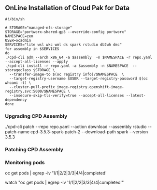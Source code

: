 ## OnLine Installation of Cloud Pak for Data


```
#!/bin/sh

# STORAGE="managed-nfs-storage"
STORAGE="portworx-shared-gp3 --override-config portworx"
NAMESPACE=zen
USER=ocadmin
SERVICES="lite wsl wkc wml ds spark rstudio db2wh dmc"
for assembly in $SERVICES
do
./cpd-cli adm --arch x86_64 -a $assembly  -n $NAMESPACE -r repo.yaml  --accept-all-licenses --apply
./cpd-cli install -r repo.yaml -a $assembly -n $NAMESPACE  --storageclass $STORAGE \
  --transfer-image-to $(oc registry info)/$NAMESPACE  \
  --target-registry-username $USER --target-registry-password $(oc whoami -t) \
  --cluster-pull-prefix image-registry.openshift-image-registry.svc:5000/$NAMESPACE \
  --insecure-skip-tls-verify=true --accept-all-licenses --latest-dependency
done
```

### Upgrading CPD Assembly
./cpd-cli patch --repo repo.yaml --action download --assembly rstudio --patch-name cpd-3.5.3-spark-patch-2  --download-path spark --version 3.5.3


### Patching CPD Assembly


### Monitoring pods 

oc get pods | egrep -iv '1/1|2/2|3/3|4/4|completed'

watch "oc get pods | egrep -iv '1/1|2/2|3/3|4/4|completed'"
